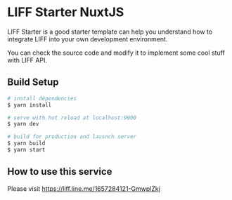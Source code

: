 # LIFF Starter NuxtJS

LIFF Starter is a good starter template can help you understand how to integrate LIFF into your own development environment.

You can check the source code and modify it to implement some cool stuff with LIFF API.

## Build Setup

```bash
# install dependencies
$ yarn install

# serve with hot reload at localhost:9000
$ yarn dev

# build for production and lausnch server
$ yarn build
$ yarn start
```

## How to use this service
Please visit https://liff.line.me/1657284121-GmwplZkj